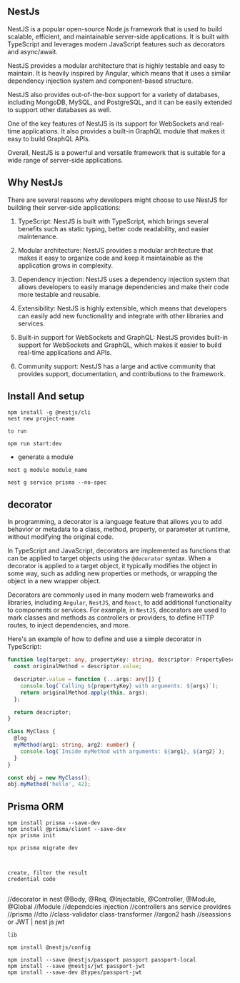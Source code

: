 ## NestJs

NestJS is a popular open-source Node.js framework that is used to build scalable, efficient, and maintainable server-side applications. It is built with TypeScript and leverages modern JavaScript features such as decorators and async/await.

NestJS provides a modular architecture that is highly testable and easy to maintain. It is heavily inspired by Angular, which means that it uses a similar dependency injection system and component-based structure.

NestJS also provides out-of-the-box support for a variety of databases, including MongoDB, MySQL, and PostgreSQL, and it can be easily extended to support other databases as well.

One of the key features of NestJS is its support for WebSockets and real-time applications. It also provides a built-in GraphQL module that makes it easy to build GraphQL APIs.

Overall, NestJS is a powerful and versatile framework that is suitable for a wide range of server-side applications.

## Why NestJs

There are several reasons why developers might choose to use NestJS for building their server-side applications:

1.  TypeScript: NestJS is built with TypeScript, which brings several benefits such as static typing, better code readability, and easier maintenance.
    
2.  Modular architecture: NestJS provides a modular architecture that makes it easy to organize code and keep it maintainable as the application grows in complexity.
    
3.  Dependency injection: NestJS uses a dependency injection system that allows developers to easily manage dependencies and make their code more testable and reusable.
    
4.  Extensibility: NestJS is highly extensible, which means that developers can easily add new functionality and integrate with other libraries and services.
    
5.  Built-in support for WebSockets and GraphQL: NestJS provides built-in support for WebSockets and GraphQL, which makes it easier to build real-time applications and APIs.
    
6.  Community support: NestJS has a large and active community that provides support, documentation, and contributions to the framework.

## Install And setup

```
npm install -g @nestjs/cli
nest new project-name

to run 

npm run start:dev

```


- generate a module
```
nest g module module_name

nest g service prisma --no-spec

```



## decorator

In programming, a decorator is a language feature that allows you to add behavior or metadata to a class, method, property, or parameter at runtime, without modifying the original code.

In TypeScript and JavaScript, decorators are implemented as functions that can be applied to target objects using the `@decorator` syntax. When a decorator is applied to a target object, it typically modifies the object in some way, such as adding new properties or methods, or wrapping the object in a new wrapper object.

Decorators are commonly used in many modern web frameworks and libraries, including `Angular`, `NestJS`, and `React`, to add additional functionality to components or services. For example, in `NestJS`, decorators are used to mark classes and methods as controllers or providers, to define HTTP routes, to inject dependencies, and more.

Here's an example of how to define and use a simple decorator in TypeScript:
```ts
function log(target: any, propertyKey: string, descriptor: PropertyDescriptor) {
  const originalMethod = descriptor.value;

  descriptor.value = function (...args: any[]) {
    console.log(`Calling ${propertyKey} with arguments: ${args}`);
    return originalMethod.apply(this, args);
  };

  return descriptor;
}

class MyClass {
  @log
  myMethod(arg1: string, arg2: number) {
    console.log(`Inside myMethod with arguments: ${arg1}, ${arg2}`);
  }
}

const obj = new MyClass();
obj.myMethod('hello', 42);

```


## Prisma ORM

```
npm install prisma --save-dev
npm install @prisma/client --save-dev
npx prisma init

npx prisma migrate dev



create, filter the result 
credential code

```

## 

//decorator in nest @Body, @Req, @Injectable, @Controller, @Module, @Global
//Module
//dependcies injection
//controllers ans service providres
//prisma
//dto
//class-validator class-transformer
//argon2 hash
//seassions or JWT | nest js jwt 


```
lib

npm install @nestjs/config

npm install --save @nestjs/passport passport passport-local
npm install --save @nestjs/jwt passport-jwt
npm install --save-dev @types/passport-jwt 

```